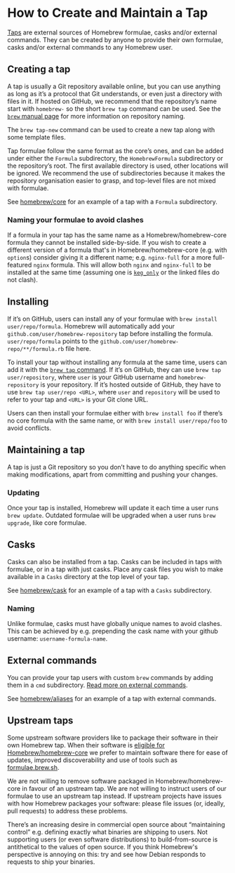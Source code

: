 # How to Create and Maintain a Tap

[Taps](Taps.md) are external sources of Homebrew formulae, casks and/or external commands. They can be created by anyone to provide their own formulae, casks and/or external commands to any Homebrew user.

## Creating a tap

A tap is usually a Git repository available online, but you can use anything as long as it’s a protocol that Git understands, or even just a directory with files in it. If hosted on GitHub, we recommend that the repository’s name start with `homebrew-` so the short `brew tap` command can be used. See the [`brew` manual page](Manpage.md) for more information on repository naming.

The `brew tap-new` command can be used to create a new tap along with some template files.

Tap formulae follow the same format as the core’s ones, and can be added under either the `Formula` subdirectory, the `HomebrewFormula` subdirectory or the repository’s root. The first available directory is used, other locations will be ignored. We recommend the use of subdirectories because it makes the repository organisation easier to grasp, and top-level files are not mixed with formulae.

See [homebrew/core](https://github.com/Homebrew/homebrew-core) for an example of a tap with a `Formula` subdirectory.

### Naming your formulae to avoid clashes

If a formula in your tap has the same name as a Homebrew/homebrew-core formula they cannot be installed side-by-side. If you wish to create a different version of a formula that's in Homebrew/homebrew-core (e.g. with `option`s) consider giving it a different name; e.g. `nginx-full` for a more full-featured `nginx` formula. This will allow both `nginx` and `nginx-full` to be installed at the same time (assuming one is [`keg_only`](https://rubydoc.brew.sh/Formula#keg_only-class_method) or the linked files do not clash).

## Installing

If it’s on GitHub, users can install any of your formulae with `brew install user/repo/formula`. Homebrew will automatically add your `github.com/user/homebrew-repository` tap before installing the formula. `user/repo/formula` points to the `github.com/user/homebrew-repo/**/formula.rb` file here.

To install your tap without installing any formula at the same time, users can add it with the [`brew tap` command](Taps.md). If it’s on GitHub, they can use `brew tap user/repository`, where `user` is your GitHub username and `homebrew-repository` is your repository. If it’s hosted outside of GitHub, they have to use `brew tap user/repo <URL>`, where `user` and `repository` will be used to refer to your tap and `<URL>` is your Git clone URL.

Users can then install your formulae either with `brew install foo` if there’s no core formula with the same name, or with `brew install user/repo/foo` to avoid conflicts.

## Maintaining a tap

A tap is just a Git repository so you don’t have to do anything specific when making modifications, apart from committing and pushing your changes.

### Updating

Once your tap is installed, Homebrew will update it each time a user runs `brew update`. Outdated formulae will be upgraded when a user runs `brew upgrade`, like core formulae.

## Casks

Casks can also be installed from a tap. Casks can be included in taps with formulae, or in a tap with just casks. Place any cask files you wish to make available in a `Casks` directory at the top level of your tap.

See [homebrew/cask](https://github.com/Homebrew/homebrew-cask) for an example of a tap with a `Casks` subdirectory.

### Naming

Unlike formulae, casks must have globally unique names to avoid clashes. This can be achieved by e.g. prepending the cask name with your github username: `username-formula-name`.

## External commands

You can provide your tap users with custom `brew` commands by adding them in a `cmd` subdirectory. [Read more on external commands](External-Commands.md).

See [homebrew/aliases](https://github.com/Homebrew/homebrew-aliases) for an example of a tap with external commands.

## Upstream taps

Some upstream software providers like to package their software in their own Homebrew tap. When their software is [eligible for Homebrew/homebrew-core](Acceptable-Formulae.md) we prefer to maintain software there for ease of updates, improved discoverability and use of tools such as [formulae.brew.sh](https://formulae.brew.sh).

We are not willing to remove software packaged in Homebrew/homebrew-core in favour of an upstream tap. We are not willing to instruct users of our formulae to use an upstream tap instead. If upstream projects have issues with how Homebrew packages your software: please file issues (or, ideally, pull requests) to address these problems.

There’s an increasing desire in commercial open source about “maintaining control” e.g. defining exactly what binaries are shipping to users. Not supporting users (or even software distributions) to build-from-source is antithetical to the values of open source. If you think Homebrew's perspective is annoying on this: try and see how Debian responds to requests to ship your binaries.
